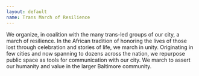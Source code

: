 ```yaml
---
layout: default
name: Trans March of Resilience
---
```

We organize, in coalition with the many trans-led groups of our city, a march of resilience. In the African tradition of honoring the lives of those lost through celebration and stories of life, we march in unity. Originating in few cities and now spanning to dozens across the nation, we repurpose public space as tools for communication with our city. We march to assert our humanity and value in the larger Baltimore community.
